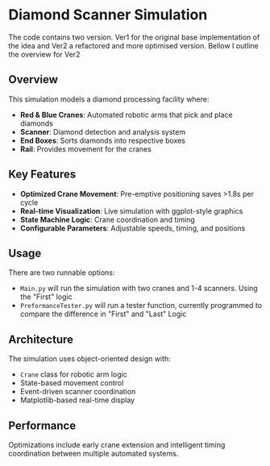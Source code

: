 # Diamond Scanner Simulation

The code contains two version. Ver1 for the original base implementation of the idea
and Ver2 a refactored and more optimised version. Bellow I outline the overview for Ver2

## Overview

This simulation models a diamond processing facility where:
- **Red & Blue Cranes**: Automated robotic arms that pick and place diamonds
- **Scanner**: Diamond detection and analysis system
- **End Boxes**: Sorts diamonds into respective boxes
- **Rail**: Provides movement for the cranes 
## Key Features

- **Optimized Crane Movement**: Pre-emptive positioning saves >1.8s per cycle
- **Real-time Visualization**: Live simulation with ggplot-style graphics
- **State Machine Logic**: Crane coordination and timing
- **Configurable Parameters**: Adjustable speeds, timing, and positions

## Usage

There are two runnable options: 
- `Main.py` will run the simulation with two cranes and 1-4 scanners. Using the "First" logic
- `PreformanceTester.py` will run a tester function, currently programmed to compare the difference in "First" and "Last" Logic

## Architecture

The simulation uses object-oriented design with:
- `Crane` class for robotic arm logic
- State-based movement control
- Event-driven scanner coordination
- Matplotlib-based real-time display

## Performance

Optimizations include early crane extension and intelligent timing coordination between multiple automated systems.